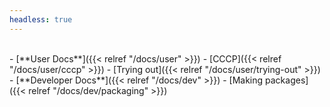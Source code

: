 ```yaml
---
headless: true
---
```

<br />
- [**User Docs**]({{< relref "/docs/user" >}})
  - [CCCP]({{< relref "/docs/user/cccp" >}})
  - [Trying out]({{< relref "/docs/user/trying-out" >}})
<br />
- [**Developer Docs**]({{< relref "/docs/dev" >}})
  - [Making packages]({{< relref "/docs/dev/packaging" >}})


